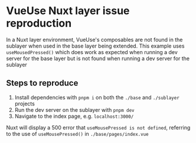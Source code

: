 # VueUse Nuxt layer issue reproduction

In a Nuxt layer environment, VueUse's composables are not found in the sublayer when used in the base layer being extended. This example uses `useMousedPressed()` which does work as expected when running a dev server for the base layer but is not found when running a dev server for the sublayer

## Steps to reproduce

1. Install dependencies with `pnpm i` on both the `./base` and `./sublayer` projects
2. Run the dev server on the sublayer with `pnpm dev`
3. Navigate to the index page, e.g. `localhost:3000/`

Nuxt will display a 500 error that `useMousePressed is not defined`, referring to the use of `useMousePressed()` in `./base/pages/index.vue`